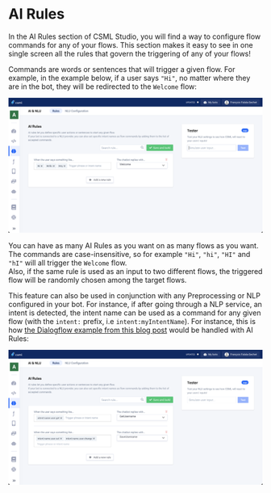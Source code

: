 # AI Rules

In the AI Rules section of CSML Studio, you will find a way to configure flow commands for any of your flows. This section makes it easy to see in one single screen all the rules that govern the triggering of any of your flows!

Commands are words or sentences that will trigger a given flow. For example, in the example below, if a user says `"Hi"`, no matter where they are in the bot, they will be redirected to the `Welcome` flow:

![](../../../.gitbook/assets/image%20%2876%29.png)

You can have as many AI Rules as you want on as many flows as you want. The commands are case-insensitive, so for example `"Hi"`, `"hi"`, `"HI"` and `"hI"` will all trigger the `Welcome` flow.  
Also, if the same rule is used as an input to two different flows, the triggered flow will be randomly chosen among the target flows.

This feature can also be used in conjunction with any Preprocessing or NLP configured in your bot. For instance, if after going through a NLP service, an intent is detected, the intent name can be used as a command for any given flow \(with the `intent:` prefix, i.e `intent:myIntentName`\). For instance, this is how [the Dialogflow example from this blog post](https://blog.csml.dev/connecting-dialogflow-with-a-csml-chatbot/) would be handled with AI Rules:

![](../../../.gitbook/assets/image%20%2878%29.png)

